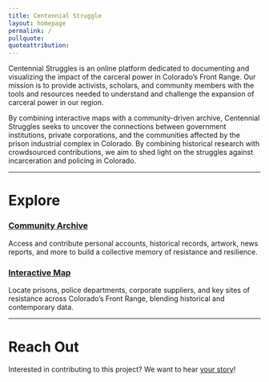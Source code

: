 ```yaml
---
title: Centennial Struggle
layout: homepage
permalink: /
pullquote: 
quoteattribution:
---
```


Centennial Struggles is an online platform dedicated to documenting and visualizing the impact of the carceral power in Colorado’s Front Range. Our mission is to provide activists, scholars, and community members with the tools and resources needed to understand and challenge the expansion of carceral power in our region.

By combining interactive maps with a community-driven archive, Centennial Struggles seeks to uncover the connections between government institutions, private corporations, and the communities affected by the prison industrial complex in Colorado. By combining historical research with crowdsourced contributions, we aim to shed light on the struggles against incarceration and policing in Colorado.

---

# **Explore**

### [Community Archive](https://drew-heider.github.io/centennial-struggles/collection)

Access and contribute personal accounts, historical records, artwork, news reports, and more to build a collective memory of resistance and resilience.

### [Interactive Map](https://drew-heider.github.io/centennial-struggles/map)

Locate prisons, police departments, corporate suppliers, and key sites of resistance across Colorado’s Front Range, blending historical and contemporary data.

---

# **Reach Out**
Interested in contributing to this project? We want to hear [your story](https://drew-heider.github.io/centennial-struggles/submissions)!
